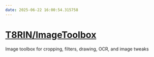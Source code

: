 ```yaml
---
date: 2025-06-22 16:00:54.315758
---
```


# [T8RIN/ImageToolbox](https://github.com/T8RIN/ImageToolbox)

Image toolbox for cropping, filters, drawing, OCR, and image tweaks